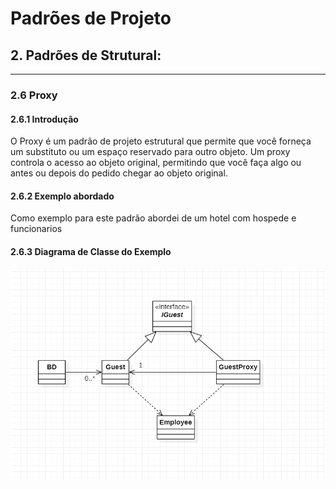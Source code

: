 # Padrões de Projeto

## 2. Padrões de Strutural:
___
### 2.6 Proxy

#### 2.6.1 Introdução
O Proxy é um padrão de projeto estrutural que permite que você forneça um substituto ou um espaço reservado para outro objeto. Um proxy controla o acesso ao objeto original, permitindo que você faça algo ou antes ou depois do pedido chegar ao objeto original.



#### 2.6.2 Exemplo abordado

Como exemplo para este padrão abordei de um hotel 
com hospede e funcionarios 
#### 2.6.3 Diagrama de Classe do Exemplo
![img.png](img.png)
